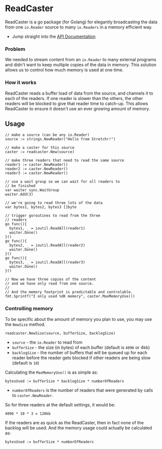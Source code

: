 # ReadCaster

ReadCaster is a go package (for Golang) for elegantly broadcasting the data from one `io.Reader` source to many `io.Readers` in a memory efficient way.

  * Jump straight into the [API Documentation](http://godoc.org/github.com/stretchr/readcaster)

### Problem

We needed to stream content from an `io.Reader` to many external programs and didn't want to keep multiple copies of the data in memory.  This solution allows us to control how much memory is used at one time.

### How it works

ReadCaster reads a buffer load of data from the source, and channels it to each of the readers.  If one reader is slower than the others, the other readers will be blocked to give that reader time to catch-up.  This allows ReadCaster to ensure it doesn't use an ever growing amount of memory.

## Usage

    // make a source (can be any io.Reader)
    source := strings.NewReader("Hello from Stretchr!")

    // make a caster for this source
    caster := readcaster.New(source)

    // make three readers that need to read the same source
    reader1 := caster.NewReader()
    reader2 := caster.NewReader()
    reader3 := caster.NewReader()

    // use a wait group so we can wait for all readers to
    // be finished
    var waiter sync.WaitGroup
    waiter.Add(3)

    // we're going to read three lots of the data
    var bytes1, bytes2, bytes3 []byte

    // trigger goroutines to read from the three
    // readers
    go func(){
      bytes1, _ = ioutil.ReadAll(reader1)
      waiter.Done()
    }()
    go func(){
      bytes2, _ = ioutil.ReadAll(reader2)
      waiter.Done()
    }()
    go func(){
      bytes3, _ = ioutil.ReadAll(reader3)
      waiter.Done()
    }()

    // Now we have three copies of the content
    // and we have only read from one source.
    //
    // And the memory footprint is predictable and controlable.
    fmt.Sprintf("I only used %dK memory", caster.MaxMemoryUse())

### Controlling memory

To be specific about the amount of memory you plan to use, you may use the `NewSize` method.

    readcaster.NewSize(source, bufferSize, backlogSize)

  * `source` - the `io.Reader` to read from
  * `bufferSize` - the size (in bytes) of each buffer (default is `4096` or 4kb)
  * `backlogSize` - the number of buffers that will be queued up for each reader before the reader gets blocked if other readers are being slow (default is `10`)

Calculating the `MaxMemoryUse()` is as simple as:

    bytesUsed := bufferSize * backlogSize * numberOfReaders

  * `numberOfReaders` is the number of readers that were generated by calls to `caster.NewReader`.

So for three readers at the default settings, it would be:

    4096 * 10 * 3 = 120kb

If the readers are as quick as the ReadCaster, then in fact none of the backlog will be used.  And the memory usage could actually be calculated as:

    bytesUsed := bufferSize * numberOfReaders
